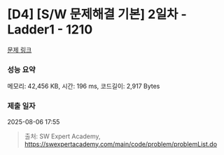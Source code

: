 # [D4] [S/W 문제해결 기본] 2일차 - Ladder1 - 1210 

[문제 링크](https://swexpertacademy.com/main/code/problem/problemDetail.do?contestProbId=AV14ABYKADACFAYh) 

### 성능 요약

메모리: 42,456 KB, 시간: 196 ms, 코드길이: 2,917 Bytes

### 제출 일자

2025-08-06 17:55



> 출처: SW Expert Academy, https://swexpertacademy.com/main/code/problem/problemList.do